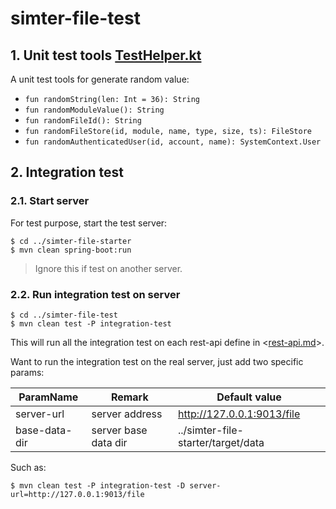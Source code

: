 # simter-file-test

## 1. Unit test tools [TestHelper.kt]

A unit test tools for generate random value:

- `fun randomString(len: Int = 36): String`
- `fun randomModuleValue(): String`
- `fun randomFileId(): String`
- `fun randomFileStore(id, module, name, type, size, ts): FileStore`
- `fun randomAuthenticatedUser(id, account, name): SystemContext.User`

## 2. Integration test

### 2.1. Start server

For test purpose, start the test server:

```shell
$ cd ../simter-file-starter
$ mvn clean spring-boot:run
```

> Ignore this if test on another server.

### 2.2. Run integration test on server

```shell
$ cd ../simter-file-test
$ mvn clean test -P integration-test
```

This will run all the integration test on each rest-api define in <[rest-api.md]>.

Want to run the integration test on the real server, just add two specific params:

| ParamName     | Remark               | Default value
|---------------|----------------------|---------------
| server-url    | server address       | http://127.0.0.1:9013/file
| base-data-dir | server base data dir | ../simter-file-starter/target/data

Such as:

```shell
$ mvn clean test -P integration-test -D server-url=http://127.0.0.1:9013/file
```


[TestHelper.kt]: https://github.com/simter/simter-file/blob/master/simter-file-test/src/main/kotlin/tech/simter/file/test/TestHelper.kt
[rest-api.md]: https://github.com/simter/simter-file/blob/master/docs/rest-api.md
